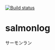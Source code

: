 [![Build status](https://ci.appveyor.com/api/projects/status/m2csram7n4n8o5bt/branch/master?svg=true)](https://ci.appveyor.com/project/WabisabiNeet/salmonlog/branch/master)


# salmonlog
サーモンラン

